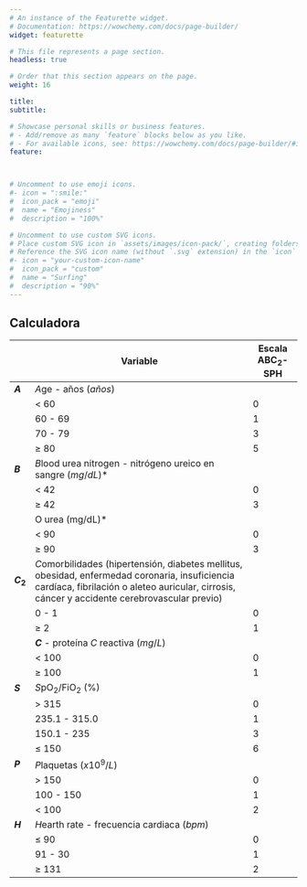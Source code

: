 ```yaml
---
# An instance of the Featurette widget.
# Documentation: https://wowchemy.com/docs/page-builder/
widget: featurette

# This file represents a page section.
headless: true

# Order that this section appears on the page.
weight: 16

title: 
subtitle: 

# Showcase personal skills or business features.
# - Add/remove as many `feature` blocks below as you like.
# - For available icons, see: https://wowchemy.com/docs/page-builder/#icons
feature:



# Uncomment to use emoji icons.
#- icon = ":smile:"
#  icon_pack = "emoji"
#  name = "Emojiness"
#  description = "100%"  

# Uncomment to use custom SVG icons.
# Place custom SVG icon in `assets/images/icon-pack/`, creating folders if necessary.
# Reference the SVG icon name (without `.svg` extension) in the `icon` field.
#- icon = "your-custom-icon-name"
#  icon_pack = "custom"
#  name = "Surfing"
#  description = "90%"
---
```


## Calculadora

<center>

||Variable|Escala ABC$_2$-SPH|
|--|--|--|
|**$A$**| $A$ge - años ($años$)||
|| $\lt$ 60| 0 |
|| 60 - 69| 1 |
|| 70 - 79| 3 |
|| $\geqslant$ 80| 5 |
|**$B$**|$B$lood urea nitrogen - nitrógeno ureico en sangre ($mg/dL$)* | |
|| $\lt$ 42| 0 |
|| $\geqslant$ 42| 3 |
||O urea (mg/dL)*||
|| $\lt$ 90| 0 |
|| $\geqslant$ 90| 3 |
|**$C_2$**|$C$omorbilidades (hipertensión, diabetes mellitus, obesidad, enfermedad coronaria, insuficiencia cardíaca, fibrilación o aleteo auricular, cirrosis, cáncer y accidente cerebrovascular previo)| |
|| 0 - 1| 0 |
|| $\geqslant$ 2| 1 |
||**$C$** - proteína $C$ reactiva ($mg/L$)| |
|| $\lt$ 100| 0 |
|| $\geqslant$ 100| 1 |
|**$S$**|$S$pO$_2$/FiO$_2$   (%)|
||$\gt$ 315|0|
||235.1 - 315.0|1|
||150.1 - 235 |3|
||$\leqslant$ 150|6|
|**$P$**|$P$laquetas ($x10^9/L$)||
||$\gt$ 150|0|
||100 - 150|1|
||$\lt$ 100|2|
|**$H$**|$H$earth rate - frecuencia cardiaca ($bpm$)||
||$\leqslant$ 90|0|
||91 - 30|1|
||$\geqslant$ 131|2|

</center>
